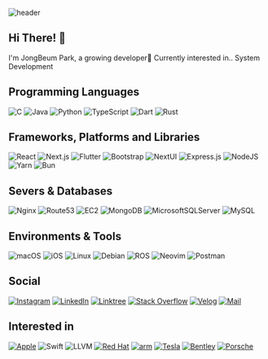 ![header](https://capsule-render.vercel.app/api?type=waving&color=gradient&height=250&section=header&text=JongBeum%20Park&desc=Welcome%20to%20my%20Github!&fontAlign=66&fontAlignY=35&descAlign=83&descAlignY=55&animation=fadeIn)

## Hi There! 👋
I'm JongBeum Park, a growing developer🌱
Currently interested in.. System Development

## Programming Languages
![C](https://img.shields.io/badge/c-00599C?style=for-the-badge&logo=c&logoColor=white)
![Java](https://img.shields.io/badge/java-ED8B00?style=for-the-badge&logo=openjdk&logoColor=white)
![Python](https://img.shields.io/badge/python-3670A0?style=for-the-badge&logo=python&logoColor=ffdd54)
![TypeScript](https://img.shields.io/badge/typescript-007ACC?style=for-the-badge&logo=typescript&logoColor=white)
![Dart](https://img.shields.io/badge/dart-0175C2?style=for-the-badge&logo=dart&logoColor=white)
![Rust](https://img.shields.io/badge/rust-000000?style=for-the-badge&logo=rust&logoColor=white)

## Frameworks, Platforms and Libraries
![React](https://img.shields.io/badge/react-20232a?style=for-the-badge&logo=react&logoColor=%2361DAFB)
![Next.js](https://img.shields.io/badge/Next.js-000000?style=for-the-badge&logo=Next.js&logoColor=white)
![Flutter](https://img.shields.io/badge/flutter-02569B?style=for-the-badge&logo=flutter&logoColor=white)
![Bootstrap](https://img.shields.io/badge/bootstrap-563D7C?style=for-the-badge&logo=bootstrap&logoColor=white)
![NextUI](https://img.shields.io/badge/NextUI-000000?style=for-the-badge&logo=NextUI&logoColor=white)
![Express.js](https://img.shields.io/badge/express.js-404d59?style=for-the-badge&logo=express&logoColor=%2361DAFB)
![NodeJS](https://img.shields.io/badge/node.js-6DA55F?style=for-the-badge&logo=node.js&logoColor=white)
![Yarn](https://img.shields.io/badge/yarn-2C8EBB?style=for-the-badge&logo=yarn&logoColor=white)
![Bun](https://img.shields.io/badge/Bun-000000?style=for-the-badge&logo=Bun&logoColor=white)

## Severs & Databases
![Nginx](https://img.shields.io/badge/nginx-009639?style=for-the-badge&logo=nginx&logoColor=white)
![Route53](https://img.shields.io/badge/Route53-8c4fff?style=for-the-badge&logo=Amazon%20Route%2053&logoColor=white)
![EC2](https://img.shields.io/badge/EC2-FF9900?style=for-the-badge&logo=Amazon%20EC2&logoColor=white)
![MongoDB](https://img.shields.io/badge/MongoDB-4ea94b?style=for-the-badge&logo=mongodb&logoColor=white)
![MicrosoftSQLServer](https://img.shields.io/badge/Microsoft%20SQL%20Sever-CC2927?style=for-the-badge&logo=microsoft%20sql%20server&logoColor=white)
![MySQL](https://img.shields.io/badge/mysql-4479A1?style=for-the-badge&logo=mysql&logoColor=white)

## Environments & Tools
![macOS](https://img.shields.io/badge/-macOS-000000?style=for-the-badge&logo=macOS&logoColor=white)
![iOS](https://img.shields.io/badge/-iOS-000000?style=for-the-badge&logo=iOS&logoColor=white)
![Linux](https://img.shields.io/badge/Linux-FCC624?style=for-the-badge&logo=Linux&logoColor=white)
![Debian](https://img.shields.io/badge/Debian-A81D33?style=for-the-badge&logo=Debian&logoColor=white)
![ROS](https://img.shields.io/badge/ROS-22314E?style=for-the-badge&logo=ROS&logoColor=white)
![Neovim](https://img.shields.io/badge/neovim-57A143?style=for-the-badge&logo=Neovim&logoColor=white)
![Postman](https://img.shields.io/badge/Postman-FF6C37?style=for-the-badge&logo=Postman&logoColor=white)

## Social
[![Instagram](https://img.shields.io/badge/Instagram-E4405F?style=for-the-badge&logo=Instagram&logoColor=white)](https://instagram.com/parkjb_825)
[![LinkedIn](https://img.shields.io/badge/linkedin-0077B5?style=for-the-badge&logo=linkedin&logoColor=white)](https://linkedin.com/in/jong-beum-park-298b6a1b0)
[![Linktree](https://img.shields.io/badge/linktree-1de9b6?style=for-the-badge&logo=linktree&logoColor=white)](https://linktr.ee/parkjbdev)
[![Stack Overflow](https://img.shields.io/badge/Stackoverflow-FE7A16?style=for-the-badge&logo=stack-overflow&logoColor=white)](https://stackoverflow.com/users/14824006/parkjbdev)
[![Velog](http://img.shields.io/badge/Velog-20c997?style=for-the-badge&logo=Velog&logoColor=white)](https://velog.io/@parkjbdev)
[![Mail](https://img.shields.io/badge/mail-3693F3?style=for-the-badge&logo=iCloud&logoColor=white)](mailto:dev@parkjb.com)

## Interested in
[![Apple](https://img.shields.io/badge/Apple-000000?style=for-the-badge&logo=Apple&logoColor=white)](https://apple.com)
![Swift](https://img.shields.io/badge/Swift-F05138?style=for-the-badge&logo=Swift&logoColor=white)
![LLVM](https://img.shields.io/badge/LLVM-262D3A?style=for-the-badge&logo=LLVM&logoColor=white)
[![Red Hat](https://img.shields.io/badge/Red%20Hat-EE0000?style=for-the-badge&logo=Red%20Hat&logoColor=white)](https://redhat.com)
[![arm](https://img.shields.io/badge/arm-0091BD?style=for-the-badge&logo=arm&logoColor=white)](https://arm.com)
[![Tesla](https://img.shields.io/badge/Tesla-CC0000?style=for-the-badge&logo=Tesla&logoColor=white)](https://www.tesla.com)
[![Bentley](https://img.shields.io/badge/Bentley-333333?style=for-the-badge&logo=Bentley&logoColor=white)](https://www.bentleymotors.com)
[![Porsche](https://img.shields.io/badge/Porsche-B12B28?style=for-the-badge&logo=Porsche&logoColor=white)](https://www.porsche.com)
